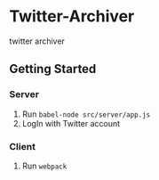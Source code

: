 # Twitter-Archiver

twitter archiver

## Getting Started

### Server

1. Run `babel-node src/server/app.js`
1. LogIn with Twitter account

### Client

1. Run `webpack`
